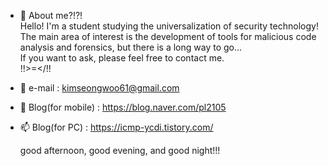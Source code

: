 - 👋 About me?!?!  
  Hello! I'm a student studying the universalization of security technology!  
  The main area of interest is the development of tools for malicious code analysis and forensics, but there is a long way to go...  
  If you want to ask, please feel free to contact me.  
  !!\>=</!!  
    
      
- 👀 e-mail : kimseongwoo61@gmail.com
- 🌱 Blog(for mobile) : https://blog.naver.com/pl2105
- 📫 Blog(for PC) : https://icmp-ycdi.tistory.com/

  good afternoon, good evening, and good night!!!
